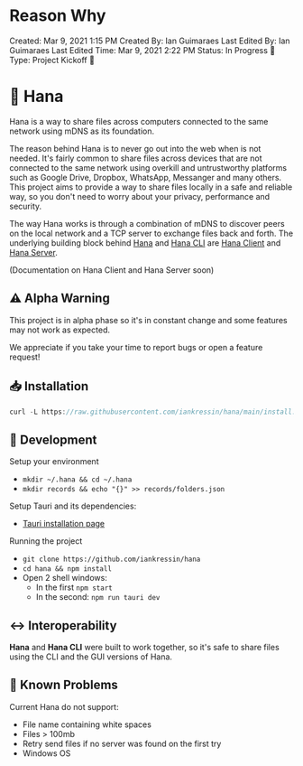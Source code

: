 # Reason Why

Created: Mar 9, 2021 1:15 PM
Created By: Ian Guimaraes
Last Edited By: Ian Guimaraes
Last Edited Time: Mar 9, 2021 2:22 PM
Status: In Progress 🙌
Type: Project Kickoff 🚀

# 🐶 Hana

Hana is a way to share files across computers connected to the same network using mDNS as its foundation.

The reason behind Hana is to never go out into the web when is not needed. It's fairly common to share files across devices that are not connected to the same network using overkill and untrustworthy platforms such as Google Drive, Dropbox, WhatsApp, Messanger and many others. This project aims to provide a way to share files locally in a safe and reliable way, so you don't need to worry about your privacy, performance and security.

The way Hana works is through a combination of mDNS to discover peers on the local network and a TCP server to exchange files back and forth. The underlying building block behind [Hana](https://github.com/iankressin/hana) and [Hana CLI](https://github.com/iankressin/hana-cli) are [Hana Client](https://github.com/iankressin/hana-client) and [Hana Server](https://github.com/iankressin/hana-server). 

(Documentation on Hana Client and Hana Server soon)

## ⚠️ Alpha Warning

This project is in alpha phase so it's in constant change and some features may not work as expected. 

We appreciate if you take your time to report bugs or open a feature request!

## 📥 Installation

```jsx
curl -L https://raw.githubusercontent.com/iankressin/hana/main/install.sh | bash
```

## 🔧 Development

Setup your environment

- `mkdir ~/.hana && cd ~/.hana`
- `mkdir records && echo "{}" >> records/folders.json`

Setup Tauri and its dependencies:

- [Tauri installation page](https://tauri.studio/en/docs/getting-started/setup-linux)

Running the project

- `git clone https://github.com/iankressin/hana`
- `cd hana && npm install`
- Open 2 shell windows:
    - In the first `npm start`
    - In the second: `npm run tauri dev`

## ↔️ Interoperability

**Hana** and **Hana CLI** were built to work together, so it's safe to share files using the CLI and the GUI versions of Hana.

## 🤕 Known Problems

Current Hana do not support:

- File name containing white spaces
- Files > 100mb
- Retry send files if no server was found on the first try
- Windows OS